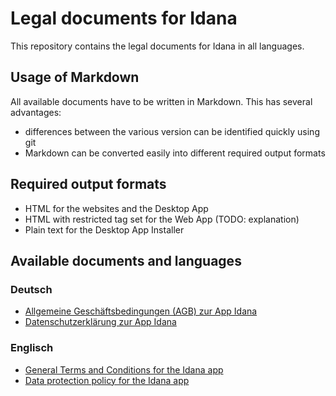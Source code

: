 # Legal documents for Idana
This repository contains the legal documents for Idana in all languages.

## Usage of Markdown
All available documents have to be written in Markdown. This has several advantages:
* differences between the various version can be identified quickly using git
* Markdown can be converted easily into different required output formats

## Required output formats
* HTML for the websites and the Desktop App
* HTML with restricted tag set for the Web App (TODO: explanation)
* Plain text for the Desktop App Installer

## Available documents and languages

### Deutsch
* [Allgemeine Geschäftsbedingungen (AGB) zur App Idana](de/app/AGB.md)
* [Datenschutzerklärung zur App Idana](de/app/Datenschutz.md)

### Englisch
* [General Terms and Conditions for the Idana app](en/app/GTC.md)
* [Data protection policy for the Idana app](en/app/DPP.md)